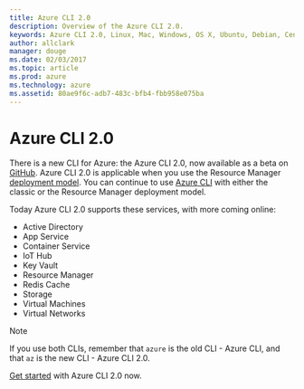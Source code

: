 ```yaml
---
title: Azure CLI 2.0
description: Overview of the Azure CLI 2.0.
keywords: Azure CLI 2.0, Linux, Mac, Windows, OS X, Ubuntu, Debian, CentOS, RHEL, SUSE, CoreOS, Docker, Windows, Python, PIP
author: allclark
manager: douge
ms.date: 02/03/2017
ms.topic: article
ms.prod: azure
ms.technology: azure
ms.assetid: 80ae9f6c-adb7-483c-bfb4-fbb958e075ba
---
```


# Azure CLI 2.0

There is a new CLI for Azure: the Azure CLI 2.0, now available as a beta on [GitHub](http://github.com/azure/azure-cli).
Azure CLI 2.0 is applicable when you use the Resource Manager [deployment model](/azure/resource-manager-deployment-model).
You can continue to use [Azure CLI](/azure/xplat-cli-install?toc=%2fazure%2fvirtual-machines%2flinux%2ftoc.json)
with either the classic or the Resource Manager deployment model.

Today Azure CLI 2.0 supports these services, with more coming online:
- Active Directory
- App Service
- Container Service
- IoT Hub
- Key Vault
- Resource Manager
- Redis Cache
- Storage
- Virtual Machines
- Virtual Networks

> [!Note]
> If you use both CLIs, remember that `azure` is the old CLI - Azure CLI, and that `az` is the new CLI - Azure CLI 2.0. 

[Get started](get-started-with-az-cli2.md) with Azure CLI 2.0 now.

